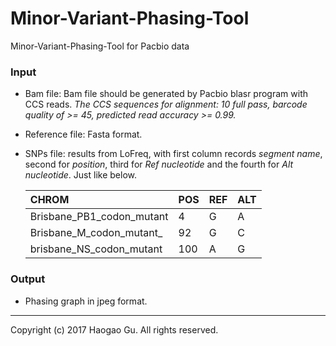 # Minor-Variant-Phasing-Tool
Minor-Variant-Phasing-Tool for Pacbio data

### Input
* Bam file: Bam file should be generated by Pacbio blasr program with CCS reads. 
_The CCS sequences for alignment: 10 full pass, barcode quality of >= 45, predicted read accuracy >= 0.99._
* Reference file: Fasta format.
* SNPs file: results from LoFreq, with first column records _segment name_, second for _position_, third for _Ref nucleotide_ and the fourth for _Alt nucleotide_. Just like below.

	|CHROM|POS|REF|ALT| 
	|:--|:--|:--|:--|
	|Brisbane_PB1_codon_mutant|4|G|A|
	|Brisbane_M_codon_mutant_|92|G|C|
	|brisbane_NS_codon_mutant|100|A|G|

### Output
* Phasing graph in jpeg format.

------
Copyright (c) 2017 Haogao Gu. All rights reserved.